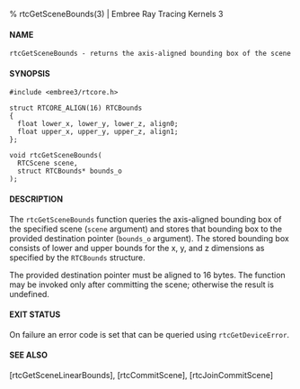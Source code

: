 % rtcGetSceneBounds(3) | Embree Ray Tracing Kernels 3

#### NAME

    rtcGetSceneBounds - returns the axis-aligned bounding box of the scene

#### SYNOPSIS

    #include <embree3/rtcore.h>

    struct RTCORE_ALIGN(16) RTCBounds
    {
      float lower_x, lower_y, lower_z, align0;
      float upper_x, upper_y, upper_z, align1;
    };

    void rtcGetSceneBounds(
      RTCScene scene,
      struct RTCBounds* bounds_o
    );

#### DESCRIPTION

The `rtcGetSceneBounds` function queries the axis-aligned bounding box
of the specified scene (`scene` argument) and stores that bounding box
to the provided destination pointer (`bounds_o` argument). The stored
bounding box consists of lower and upper bounds for the x, y, and z
dimensions as specified by the `RTCBounds` structure.

The provided destination pointer must be aligned to 16 bytes. The
function may be invoked only after committing the scene; otherwise the
result is undefined.

#### EXIT STATUS

On failure an error code is set that can be queried using
`rtcGetDeviceError`.

#### SEE ALSO

[rtcGetSceneLinearBounds], [rtcCommitScene], [rtcJoinCommitScene]
